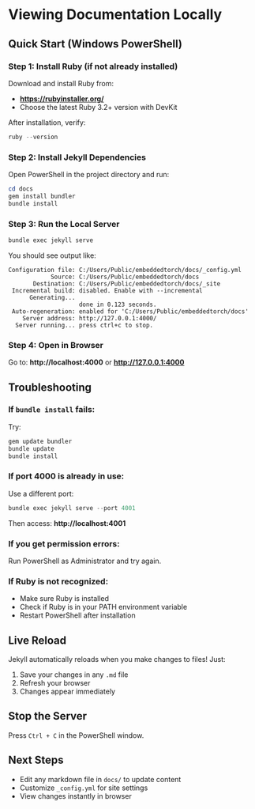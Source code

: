 # Viewing Documentation Locally

## Quick Start (Windows PowerShell)

### Step 1: Install Ruby (if not already installed)

Download and install Ruby from:
- **https://rubyinstaller.org/**
- Choose the latest Ruby 3.2+ version with DevKit

After installation, verify:
```powershell
ruby --version
```

### Step 2: Install Jekyll Dependencies

Open PowerShell in the project directory and run:

```powershell
cd docs
gem install bundler
bundle install
```

### Step 3: Run the Local Server

```powershell
bundle exec jekyll serve
```

You should see output like:
```
Configuration file: C:/Users/Public/embeddedtorch/docs/_config.yml
            Source: C:/Users/Public/embeddedtorch/docs
       Destination: C:/Users/Public/embeddedtorch/docs/_site
 Incremental build: disabled. Enable with --incremental
      Generating...
                    done in 0.123 seconds.
 Auto-regeneration: enabled for 'C:/Users/Public/embeddedtorch/docs'
    Server address: http://127.0.0.1:4000/
  Server running... press ctrl+c to stop.
```

### Step 4: Open in Browser

Go to: **http://localhost:4000** or **http://127.0.0.1:4000**

## Troubleshooting

### If `bundle install` fails:

Try:
```powershell
gem update bundler
bundle update
bundle install
```

### If port 4000 is already in use:

Use a different port:
```powershell
bundle exec jekyll serve --port 4001
```

Then access: **http://localhost:4001**

### If you get permission errors:

Run PowerShell as Administrator and try again.

### If Ruby is not recognized:

- Make sure Ruby is installed
- Check if Ruby is in your PATH environment variable
- Restart PowerShell after installation

## Live Reload

Jekyll automatically reloads when you make changes to files! Just:
1. Save your changes in any `.md` file
2. Refresh your browser
3. Changes appear immediately

## Stop the Server

Press `Ctrl + C` in the PowerShell window.

## Next Steps

- Edit any markdown file in `docs/` to update content
- Customize `_config.yml` for site settings
- View changes instantly in browser

